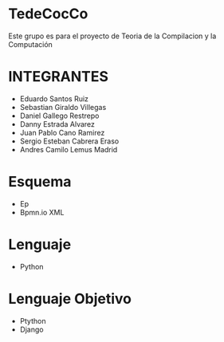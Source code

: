 # TedeCocCo
Este grupo es para el proyecto de Teoria de la Compilacion y la Computación 

# INTEGRANTES
- Eduardo Santos Ruiz
- Sebastian Giraldo Villegas
- Daniel Gallego Restrepo 
- Danny Estrada Alvarez
- Juan Pablo Cano Ramirez
- Sergio Esteban Cabrera Eraso
- Andres Camilo Lemus Madrid

# Esquema 
- Ep
- Bpmn.io XML

# Lenguaje
- Python

# Lenguaje Objetivo
- Ptython
- Django

